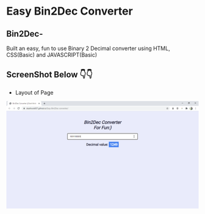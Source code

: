 # Easy Bin2Dec Converter

## Bin2Dec-

Built an easy, fun to use Binary 2 Decimal converter using HTML, CSS(Basic) and JAVASCRIPT(Basic)

## ScreenShot Below 👇👇

- Layout of Page

![screenshot](https://github.com/deathook007/Easy-Bin2Dec-converter/blob/master/Bin2Dec%20Converter%20__%20Dont%20think%20much.png)
